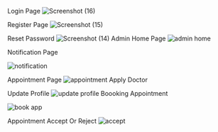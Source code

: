 Login Page
![Screenshot (16)](https://github.com/user-attachments/assets/cd361a62-9fab-464a-9f9b-41e5969daa68)

Register Page
![Screenshot (15)](https://github.com/user-attachments/assets/7253e86b-ca6a-4b92-aaf2-2cbd7638a900)

Reset Password
![Screenshot (14)](https://github.com/user-attachments/assets/1bd8182c-6629-41b9-93d6-df31bcc09f1d)
 Admin Home Page
 ![admin home](https://github.com/user-attachments/assets/b2c48498-a559-46d8-beac-c2b3a138dca4)

 Notification  Page
 
![notification](https://github.com/user-attachments/assets/c6e92502-981c-4311-a2f6-c500c5b3048f)

Appointment Page
![appointment](https://github.com/user-attachments/assets/f2d2f017-a903-44b1-bf95-18dca062fb43)
Apply Doctor

Update Profile
![update profile](https://github.com/user-attachments/assets/a232e5f9-9bad-4d5d-b6db-d35247bf0960)
Boooking Appointment

![book app](https://github.com/user-attachments/assets/c107b1d5-5b75-4667-a421-a4d7e8b43ea1)

Appointment Accept Or Reject
![accept](https://github.com/user-attachments/assets/2a4fda19-a167-4144-8e32-00110bd8496b)

